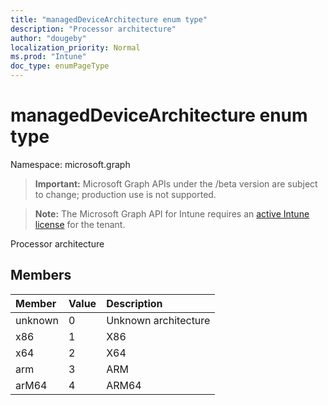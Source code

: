 ```yaml
---
title: "managedDeviceArchitecture enum type"
description: "Processor architecture"
author: "dougeby"
localization_priority: Normal
ms.prod: "Intune"
doc_type: enumPageType
---
```


# managedDeviceArchitecture enum type

Namespace: microsoft.graph

> **Important:** Microsoft Graph APIs under the /beta version are subject to change; production use is not supported.

> **Note:** The Microsoft Graph API for Intune requires an [active Intune license](https://go.microsoft.com/fwlink/?linkid=839381) for the tenant.

Processor architecture

## Members
|Member|Value|Description|
|:---|:---|:---|
|unknown|0|Unknown architecture|
|x86|1|X86|
|x64|2|X64|
|arm|3|ARM|
|arM64|4|ARM64|




